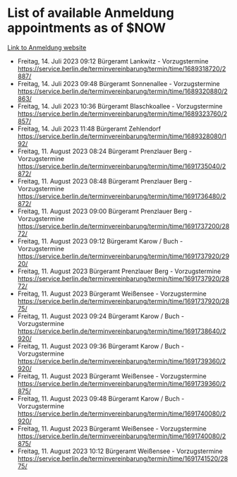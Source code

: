 # List of available Anmeldung appointments as of $NOW
[Link to Anmeldung website](https://service.berlin.de/terminvereinbarung/termin/tag.php?termin=1&anliegen[]=120686&dienstleisterlist=122210,122217,327316,122219,327312,122227,327314,122231,327346,122243,327348,122254,122252,329742,122260,329745,122262,329748,122271,327278,122273,327274,122277,327276,330436,122280,327294,122282,327290,122284,327292,122291,327270,122285,327266,122286,327264,122296,327268,150230,329760,122297,327286,122294,327284,122312,329763,122314,329775,122304,327330,122311,327334,122309,327332,317869,122281,327352,122279,329772,122283,122276,327324,122274,327326,122267,329766,122246,327318,122251,327320,122257,327322,122208,327298,122226,327300&herkunft=http%3A%2F%2Fservice.berlin.de%2Fdienstleistung%2F120686%2F)
- Freitag, 14. Juli 2023 09:12 Bürgeramt Lankwitz - Vorzugstermine https://service.berlin.de/terminvereinbarung/termin/time/1689318720/2887/
- Freitag, 14. Juli 2023 09:48 Bürgeramt Sonnenallee - Vorzugstermine https://service.berlin.de/terminvereinbarung/termin/time/1689320880/2863/
- Freitag, 14. Juli 2023 10:36 Bürgeramt Blaschkoallee - Vorzugstermine https://service.berlin.de/terminvereinbarung/termin/time/1689323760/2857/
- Freitag, 14. Juli 2023 11:48 Bürgeramt Zehlendorf https://service.berlin.de/terminvereinbarung/termin/time/1689328080/192/
- Freitag, 11. August 2023 08:24 Bürgeramt Prenzlauer Berg - Vorzugstermine https://service.berlin.de/terminvereinbarung/termin/time/1691735040/2872/
- Freitag, 11. August 2023 08:48 Bürgeramt Prenzlauer Berg - Vorzugstermine https://service.berlin.de/terminvereinbarung/termin/time/1691736480/2872/
- Freitag, 11. August 2023 09:00 Bürgeramt Prenzlauer Berg - Vorzugstermine https://service.berlin.de/terminvereinbarung/termin/time/1691737200/2872/
- Freitag, 11. August 2023 09:12 Bürgeramt Karow / Buch - Vorzugstermine https://service.berlin.de/terminvereinbarung/termin/time/1691737920/2920/
- Freitag, 11. August 2023  Bürgeramt Prenzlauer Berg - Vorzugstermine https://service.berlin.de/terminvereinbarung/termin/time/1691737920/2872/
- Freitag, 11. August 2023  Bürgeramt Weißensee - Vorzugstermine https://service.berlin.de/terminvereinbarung/termin/time/1691737920/2875/
- Freitag, 11. August 2023 09:24 Bürgeramt Karow / Buch - Vorzugstermine https://service.berlin.de/terminvereinbarung/termin/time/1691738640/2920/
- Freitag, 11. August 2023 09:36 Bürgeramt Karow / Buch - Vorzugstermine https://service.berlin.de/terminvereinbarung/termin/time/1691739360/2920/
- Freitag, 11. August 2023  Bürgeramt Weißensee - Vorzugstermine https://service.berlin.de/terminvereinbarung/termin/time/1691739360/2875/
- Freitag, 11. August 2023 09:48 Bürgeramt Karow / Buch - Vorzugstermine https://service.berlin.de/terminvereinbarung/termin/time/1691740080/2920/
- Freitag, 11. August 2023  Bürgeramt Weißensee - Vorzugstermine https://service.berlin.de/terminvereinbarung/termin/time/1691740080/2875/
- Freitag, 11. August 2023 10:12 Bürgeramt Weißensee - Vorzugstermine https://service.berlin.de/terminvereinbarung/termin/time/1691741520/2875/
